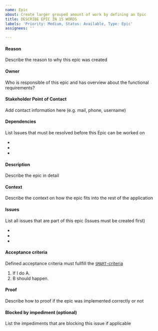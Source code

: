 ```yaml
---
name: Epic
about: Create larger grouped amount of work by defining an Epic
title: DESCRIBE EPIC IN 15 WORDS
labels: 'Priority: Medium, Status: Available, Type: Epic'
assignees: ''

---
```


#### Reason  ####
Describe the reason to why this epic was created

#### Owner ####
Who is responsible of this epic and has overview about the functional requirements?

#### Stakeholder Point of Contact ####
Add contact information here (e.g. mail, phone, username)

#### Dependencies ####
List Issues that must be resolved before this Epic can be worked on

-
-
-

#### Description ####
Describe the epic in detail

#### Context ####
Describe the context on how the epic fits into the rest of the application

#### Issues ####
List all issues that are part of this epic (Issues must be created first)

-
-
-

#### Acceptance criteria ####
Defined acceptance criteria must fullfill the [`SMART`-criteria](https://www.atlassian.com/blog/productivity/how-to-write-smart-goals)

1. If I do A.
2. B should happen.

#### Proof ####
Describe how to proof if the epic was implemented correctly or not

#### Blocked by impediment (optional) ####
List the impediments that are blocking this issue if applicable
